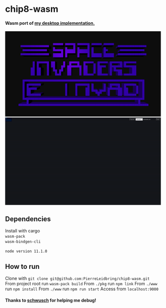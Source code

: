 # chip8-wasm

#### Wasm port of [my desktop implementation.](https://github.com/PierreLeidbring/chip8-rust)

![](invaders.png)
![](chip8-wasm.gif)

## Dependencies
Install with cargo  
`wasm-pack`  
`wasm-bindgen-cli`   

`node version 11.1.0`

## How to run 
Clone with `git clone git@github.com:PierreLeidbring/chip8-wasm.git`
From project root run `wasm-pack build`
From `./pkg` run `npm link`
From `./www` run `npm install`
From `./www` run `npm run start`
Access from `localhost:9000`

#### Thanks to [schwusch](https://github.com/schwusch) for helping me debug!
